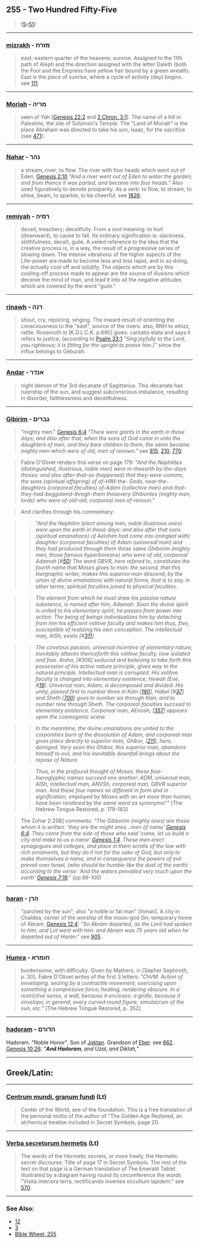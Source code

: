 ## 255 - Two Hundred Fifty-Five
> ([5](5)x[51](51))

---

### [mizrakh](/keys/MZRCh) - מזרח
> east; eastern quarter of the heavens; sunrise. Assigned to the 11th path of Aleph and the direction assigned with the letter Daleth (both the Fool and the Empress have yellow hair bound by a green wreath). East is the place of sunrise, where a cycle of activity (day) begins. see [111](111).

---

### [Moriah](/keys/MRIH) - מריה
> seen of Yah [[Genesis 22:2](http://biblehub.com/genesis/22-2.htm) and [2 Chron. 3:1](http://biblehub.com/2_chronicles/3-1.htm)]. The name of a hill in Palestine, the site of Solomon's Temple. The "Land of Moriah" is the place Abraham was directed to take his son, Isaac, for the sacrifice (see [471](471)).

---

### [Nahar](/keys/NHR) - נהר
> a stream, river; to flow. The river with four heads which went out of Eden. [Genesis 2:10](http://biblehub.com/genesis/2-10.htm) *"And a river went out of Eden to water the garden; and from thence it was parted, and became into four heads."* Also used figuratively to denote prosperity. As a verb: to flow, to stream, to shine, beam, to sparkle, to be cheerful. see [1826](1826).

---

### [remiyah](/keys/RMIH) - רמיה
> deceit, treachery; deceitfully. From a root meaning: to hurl (downward), to cause to fall. Its ordinary signification is: slackness, slothfulness, deceit, guile. A veiled reference to the idea that the creative process is, in a way, the result of a progressive series of slowing down. The intense vibrations of the higher aspects of the Life-power are made to become less and less rapid, and in so doing, the actually cool off and solidify. The objects which are by this cooling-off process made to appear are the source of illusions which deceive the mind of man, and lead it into all the negative attitudes which are covered by the word "guile."

---

### [rinawh](/keys/RNH) - רנה
> shout, cry, rejoicing, singing. The inward result of orienting the consciousness to the "east", source of the rivers. also, RNH to whizz, rattle. Rosenroth in [K.D.L.C.K. p.690] gives: cantatio elata and says it refers to justice, (according to [Psalm 33:1](http://biblehub.com/psalms/33-1.htm) *"Sing joyfully to the Lord, you righteous; it is fitting for the upright to praise him.)"* since the influx belongs to Geburah.

---

### [Andar](/keys/ANDR) - אנדר
> night demon of the 3rd decanate of Sagittarius. This decanate has rulership of the sun, and suggest subconscious imbalance, resulting in disorder, faithlessness and deceitfulness.

---

### [Gibirim](/keys/GBRIM) - גברים
> "mighty men." [Genesis 6:4](http://biblehub.com/genesis/6-4.htm) *"There were giants in the earth in those days; and also after that, when the sons of God came in unto the daughters of men, and they bare children to them, the same became mighty men which were of old, men of renown."* see [815](815), [210](210), [770](770).

> Fabre D'Olivet renders this verse on page 179: *"And the Nephilites (distinguished, illustrious, noble men) were in-theearth by-the-days thoses: and also after-that-so (happened) that they-were-comem, the sons (spiritual offspring) of of-HIM-the- Gods, near-the-daughters (corporeal faculties) of-Adam (collective man) and-that-they-had-beggotend-throgh-them thosevery Ghiborites (mighty men, lords) who were of-old-old, corporeal men of-renoun."*

> And clarifies through his commentary:

> > *"And the Nephilim (elect among men, noble illustrious ones) were upon the earth in those days: and also after that sons (spiritual emanations) of Aelohim had come into (mingled with) daughter (corporeal faculties) of Adam (universal man) and they had produced through them those same Ghiborim (mighty men, those famous hyperboreans) who were of old, corporeal Adamah [#[50](50)] The word GBVR, here refered to, constitutes the fourth name that Moses gives to man: the second, that this hiergraphic writer, makes this superior man descend, by the union of divine emanations with natural forms, that is to say, in other terms, spiritual faculties joined to physical faculties.*

> > *The element from which he must draw his passive nature substance, is named after him, Adamah. Soon the divine spirit is united to his elementary spirit; he passes from power into action. The being of beings individualizes him by detaching from him his efficient volitive faculty and makes him thus, free, susceptible of realizing his own conception. The intellectual man, AISh, exists [#[311](311)].*

> > *The covetous passion, universal incentive of elementary nature, inevitably attacks thenceforth this volitive faculty, now isolated and free. Aisha, [#306] seduced and believing to take forth this possession of his active nature principle, gives way to the natural principle. Intellectual man is corrupted. His volitive faculty is changed into elementary existence, Hewah [Eve, #[19](19)]. Universal man, Adam, is decomposed and divided. His unity, passed first to number three in Kain [[160](160)], Habel [#[37](37)] and Sheth [[700](700)] goes to number six through Kain, and to number nine through Sheth. The corporeal faculties succeed to elementary existence. Corporeal man, AEnosh, [[357](357)] appears upon the cosmogonic scene.*

> > *In the meantime, the divine emanations are united to the corporeties born of the dissolution of Adam, and corporeal man gives place directly to superior man, Ghibor, [[211](211)], hero, demigod. Very soon this Ghibor, this superior man, abandons himself to evil, and his inevitable downfall brings about the repose of Nature.*

> > *Thus, in the profound thought of Moses, these four-hieroglyphic names succeed one another: ADM, universal man, AISh, intellectual man, ANVSh, corporeal man, GBVR superior man. And these four names so different in form and in signification, employed by Moses with an art more than human, have been rendered by the same word as synonyms!'"* [The Hebrew Tongue Restored, p. 179-183]

> The Zohar [I.25B] comments: *"The Gibborim (mighty ones) are those whom it is written: 'they are the might ones...men of name' [Genesis 6:4](http://biblehub.com/genesis/6-4.htm). They come from the side of those who said 'come, let us build a city and make to us a name' [Genesis 1:4](http://biblehub.com/genesis/1-4.htm). These men erect synagogues and colleges, and place in them scrolls of the law with rich ornaments, but they do it not for the sake of God, but only to make themselves a name, and in consequence the powers of evil prevail over Israel, (who should be humble like the dust of the earth) according to the verse: 'And the waters prevailed very much upon the earth' [Genesis 7:19](http://biblehub.com/genesis/7-19.htm)."* (pp.99-100)


---

### [haran](/keys/HRN) - הרן
> "parched by the sun"; also "a noble or fat man" [Inman]. A city in Chaldea, center of the worship of the moon-god Sin; temporary home of Abram. [Genesis 12:4](http://biblehub.com/genesis/12-4.htm): *"So Abram departed, as the Lord had spoken to him; and Lot went with him: and Abram was 75 years old when he departed out of Haran."* see [905](905).

---

### [Humra](/keys/ChVMRA) - חומרא
> burdensome, with difficulty. Given by Mathers, in [Sepher Sephiroth, p. 30]. Fabre D'Olivet writes of the first 3 letters: *"ChVM. Action of enveloping, seizing by a contractile movement, exercising upon something a compressive force; heating, rendering obscure. In a restrictive sense, a wall, because it encloses; a girdle, because it envelops; in general, every curved round figure; simulacrum of the sun, etc."* [The Hebrew Tongue Restored, p. 352]

---

### [hadoram](/keys/HDVRM) - הדורם
Hadoram. "Noble Honor". Son of [Joktan](/keys/IQTN). Grandson of [Eber](/keys/OBR). see [662](662). [Genesis 10:26](https://biblehub.com/genesis/10-26.htm): *"**And Hadoram**, and Uzal, and Diklah,"*

---

## Greek/Latin:

---

### [Centrum mundi, granum fundi](/latin?word=Centrum+mundi+granum+fundi) (Lt)
> Center of the World, see of the foundation. This is a free translation of the personal motto of the author of "The Golden Age Restored, an alchemical treatise included in Secret Symbols, page 20.

---

### [Verba secretorum hermetis](/latin?word=Verba+secretorum+hermetis) (Lt)
> The words of the Hermetic secrets, or more freely, the Hermetic secret discourse. Title of page 17 in Secret Symbols. The rest of the text on that page is a German translation of The Emerald Tablet illustrated by a diagram having round its circumference the words "Visita interiora terra, rectificando invenies occultum lapidem." see [570](570).

---

### See Also:

- [12](12)
- [3](3)
- [Bible Wheel: 255](https://www.biblewheel.com//GR/GR_Database.php?SearchBy_Gematria=255)
